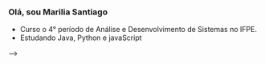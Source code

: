 ### Olá, sou Marilia Santiago

- Curso o 4° período de Análise e Desenvolvimento de Sistemas no IFPE.
- Estudando Java, Python e javaScript

-->
